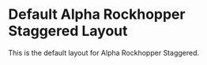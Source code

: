 # Default Alpha Rockhopper Staggered Layout

This is the default layout for Alpha Rockhopper Staggered.
